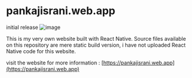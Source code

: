 # pankajisrani.web.app
initial release
![image](https://github.com/1-Pankaj/pankajisrani.web.app/assets/113083122/d9f05360-d896-4a6a-b363-7a855f0e9775)


This is my very own website built with React Native. Source files available on this repository are mere static build version, i have not uploaded React Native code for this website.

visit the website for more information :
[https://pankajisrani.web.app](https://pankajisrani.web.app)
